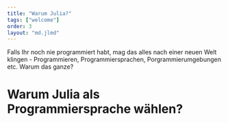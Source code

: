 ```yaml
---
title: "Warum Julia?"
tags: ["welcome"]
order: 3
layout: "md.jlmd"
---
```


Falls Ihr noch nie programmiert habt, mag das alles nach einer neuen Welt klingen - Programmieren, Programmiersprachen, Porgrammierumgebungen etc. Warum das ganze?

# Warum Julia als Programmiersprache wählen?
